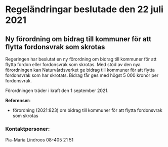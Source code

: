 # Regeländringar beslutade den 22 juli 2021

## Ny förordning om bidrag till kommuner för att flytta fordonsvrak som skrotas

Regeringen har beslutat en ny förordning om bidrag till kommuner för att flytta fordon eller fordonsvrak som skrotas. Med stöd av den nya förordningen kan Naturvårdsverket ge bidrag till kommuner för att flytta fordonsvrak som har skrotats. Bidrag får ges med högst 5 000 kronor per fordonsvrak.

Förordningen träder i kraft den 1 september 2021.

**Referenser:**

* förordning (2021:823) om bidrag till kommuner för att flytta fordonsvrak som skrotas

### Kontaktpersoner:

Pia-Maria Lindroos 08-405 21 51

